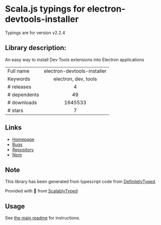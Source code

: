 
# Scala.js typings for electron-devtools-installer

Typings are for version v2.2.4

## Library description:
An easy way to install Dev Tools extensions into Electron applications

|                    |                 |
| ------------------ | :-------------: |
| Full name          | electron-devtools-installer |
| Keywords           | electron, dev, tools |
| # releases         | 4 |
| # dependents       | 49 |
| # downloads        | 1645533 |
| # stars            | 7 |

## Links
- [Homepage](https://github.com/GPMDP/electron-devtools-installer#readme)
- [Bugs](https://github.com/GPMDP/electron-devtools-installer/issues)
- [Repository](https://github.com/GPMDP/electron-devtools-installer)
- [Npm](https://www.npmjs.com/package/electron-devtools-installer)
    


## Note
This library has been generated from typescript code from [DefinitelyTyped](https://definitelytyped.org).

Provided with :purple_heart: from [ScalablyTyped](https://github.com/oyvindberg/ScalablyTyped)

## Usage
See [the main readme](../../readme.md) for instructions.


